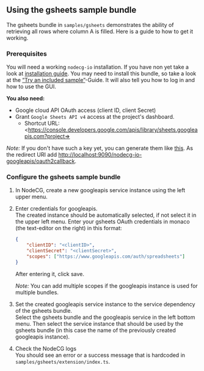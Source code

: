 ## Using the gsheets sample bundle

The gsheets bundle in `samples/gsheets` demonstrates the ability of retrieving
all rows where column A is filled. Here is a guide to how to get it working.

### Prerequisites

You will need a working `nodecg-io` installation. If you have non yet take a
look at [installation guide](../getting_started/install.md). You may need to
install this bundle, so take a look at the
[“Try an included sample”](../getting_started/try_example_bundle.md)-Guide. It
will also tell you how to log in and how to use the GUI.

**You also need:**

-   Google cloud API OAuth access (client ID, client Secret)
-   Grant `Google Sheets API v4` access at the project's dashboard.
    -   Shortcut URL:
        <https://console.developers.google.com/apis/library/sheets.googleapis.com?project=<project-id>>

_Note:_ If you don't have such a key yet, you can generate them like
[this](https://developers.google.com/identity/protocols/oauth2/web-server#creatingcred).
As the redirect URI add
<http://localhost:9090/nodecg-io-googleapis/oauth2callback>.

### Configure the gsheets sample bundle

1. In NodeCG, create a new googleapis service instance using the left upper
   menu.
2. Enter credentials for googleapis.  
   The created instance should be automatically selected, if not select it in
   the upper left menu. Enter your gsheets OAuth credentials in monaco (the
   text-editor on the right) in this format:

    ```json
    {
        "clientID": "<clientID>",
        "clientSecret": "<clientSecret>",
        "scopes": ["https://www.googleapis.com/auth/spreadsheets"]
    }
    ```

    After entering it, click save.

    _Note:_ You can add multiple scopes if the googleapis instance is used for
    multiple bundles.

3. Set the created googleapis service instance to the service dependency of the
   gsheets bundle.  
   Select the gsheets bundle and the googleapis service in the left bottom menu.
   Then select the service instance that should be used by the gsheets bundle
   (in this case the name of the previously created googleapis instance).

4. Check the NodeCG logs  
   You should see an error or a success message that is hardcoded in
   `samples/gsheets/extension/index.ts`.
